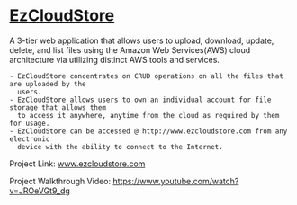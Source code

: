 # [EzCloudStore](https://www.ezcloudstore.com/)

A 3-tier web application that allows users to upload, download, update, delete,
and list files using the Amazon Web Services(AWS) cloud architecture via utilizing distinct AWS
tools and services. 

```
- EzCloudStore concentrates on CRUD operations on all the files that are uploaded by the
  users.
- EzCloudStore allows users to own an individual account for file storage that allows them
  to access it anywhere, anytime from the cloud as required by them for usage.
- EzCloudStore can be accessed @ http://www.ezcloudstore.com from any electronic
  device with the ability to connect to the Internet.
```

Project Link: www.ezcloudstore.com

Project Walkthrough Video: https://www.youtube.com/watch?v=JROeVGt9_dg


